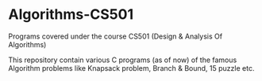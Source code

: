 # Algorithms-CS501
Programs covered under the course CS501 (Design &amp; Analysis Of Algorithms)

This repository contain various C programs (as of now) of the famous Algorithm problems like Knapsack problem, Branch & Bound, 15 puzzle etc.
